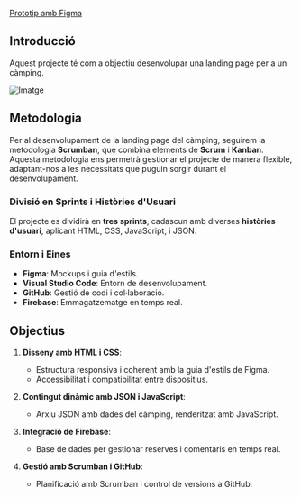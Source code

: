 
[Prototip amb Figma](https://www.figma.com/design/kgmRC7xA59bnVGeaYC7bU9/GLAMOUR-CAMPING---Camping---Landing-page-website-(Community)?node-id=0-1&node-type=canvas&t=BG2DLvImDTYKeD2h-0)
## Introducció

Aquest projecte té com a objectiu desenvolupar una landing page per a un càmping.

![Imatge](/documentacio/Projecte/adjuntos/prototip.png)

## Metodologia

Per al desenvolupament de la landing page del càmping, seguirem la metodologia **Scrumban**, que combina elements de **Scrum** i **Kanban**. Aquesta metodologia ens permetrà gestionar el projecte de manera flexible, adaptant-nos a les necessitats que puguin sorgir durant el desenvolupament.

### Divisió en Sprints i Històries d'Usuari

El projecte es dividirà en **tres sprints**, cadascun amb diverses **històries d'usuari**, aplicant HTML, CSS, JavaScript, i JSON.

### Entorn i Eines

- **Figma**: Mockups i guia d'estils.
- **Visual Studio Code**: Entorn de desenvolupament.
- **GitHub**: Gestió de codi i col·laboració.
- **Firebase**: Emmagatzematge en temps real.

## Objectius

1. **Disseny amb HTML i CSS**: 
   - Estructura responsiva i coherent amb la guia d'estils de Figma.
   - Accessibilitat i compatibilitat entre dispositius.

2. **Contingut dinàmic amb JSON i JavaScript**:
   - Arxiu JSON amb dades del càmping, renderitzat amb JavaScript.

3. **Integració de Firebase**:
   - Base de dades per gestionar reserves i comentaris en temps real.

4. **Gestió amb Scrumban i GitHub**:
   - Planificació amb Scrumban i control de versions a GitHub.



